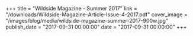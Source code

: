 +++
title = "Wildside Magazine - Summer 2017"
link = "/downloads/Wildside-Magazine-Article-Issue-4-2017.pdf"
cover_image = "/images/blog/media/wildside-magazine-summer-2017-900w.jpg"
publish_date = "2017-09-31 00:00:00"
date = "2017-09-31 00:00:00"
+++